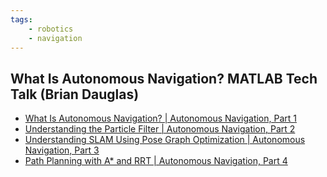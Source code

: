 ```yaml
---
tags:
    - robotics
    - navigation
---
```



## What Is Autonomous Navigation? MATLAB Tech Talk (Brian Dauglas)
- [What Is Autonomous Navigation? | Autonomous Navigation, Part 1 ](https://youtu.be/Fw8JQ5Q-ZwU)
- [Understanding the Particle Filter | Autonomous Navigation, Part 2](https://youtu.be/NrzmH_yerBU)
- [Understanding SLAM Using Pose Graph Optimization | Autonomous Navigation, Part 3](https://youtu.be/saVZtgPyyJQ)
- [Path Planning with A* and RRT | Autonomous Navigation, Part 4](https://youtu.be/QR3U1dgc5RE)